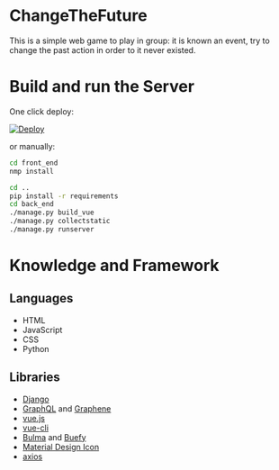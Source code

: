 # ChangeTheFuture
This is a simple web game to play in group: it is known an event, try to change the past action in order to it never existed.

# Build and run the Server
One click deploy:

[![Deploy](https://www.herokucdn.com/deploy/button.svg)](https://heroku.com/deploy?template=https://github.com/nicolalandro/ChangeTheFuture)

or manually:
```bash
cd front_end
nmp install

cd ..
pip install -r requirements
cd back_end
./manage.py build_vue
./manage.py collectstatic
./manage.py runserver
```

# Knowledge and Framework
## Languages
* HTML
* JavaScript
* CSS
* Python
## Libraries
* [Django](https://docs.djangoproject.com/en/2.2/intro/tutorial01/)
* [GraphQL](https://graphql.org/) and [Graphene](https://github.com/graphql-python/graphene-django)
* [vue.js](https://vuejs.org/)
* [vue-cli](https://cli.vuejs.org/guide/)
* [Bulma](https://bulma.io/) and [Buefy](https://buefy.org/)
* [Material Design Icon](https://cdn.materialdesignicons.com/3.5.95/)
* [axios](https://github.com/axios/axios)